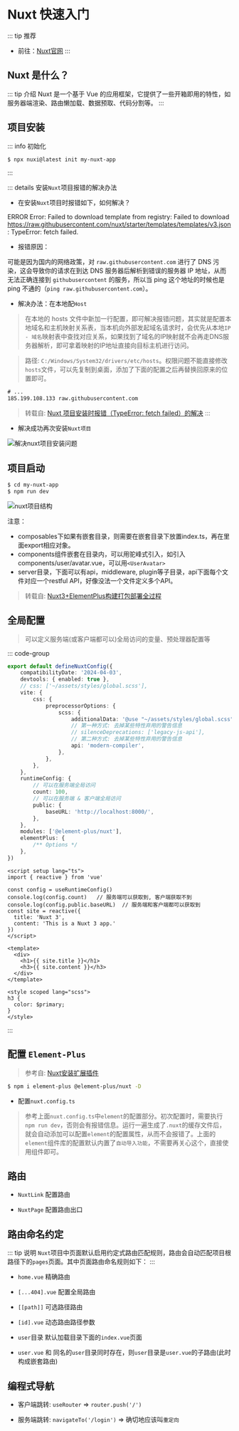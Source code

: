 # Nuxt 快速入门

::: tip 推荐 
- 前往：[Nuxt官网](https://nuxt.com/)
:::


## Nuxt 是什么？

::: tip 介绍
Nuxt 是一个基于 Vue 的应用框架，它提供了一些开箱即用的特性，如服务器端渲染、路由懒加载、数据预取、代码分割等。
:::


## 项目安装
::: info 初始化
```bash
$ npx nuxi@latest init my-nuxt-app
```
:::

::: details 安装`Nuxt`项目报错的解决办法
- 在安装`Nuxt`项目时报错如下，如何解决？

ERROR Error: Failed to download template from registry: Failed to download https://raw.githubusercontent.com/nuxt/starter/templates/templates/v3.json: TypeError: fetch failed.

- 报错原因：

可能是因为国内的网络政策，对 `raw.githubusercontent.com` 进行了 DNS 污染，这会导致你的请求在到达 DNS 服务器后解析到错误的服务器 IP 地址，从而无法正确连接到 `githubusercontent` 的服务，所以当 ping 这个地址的时候也是 ping 不通的（`ping raw.githubusercontent.com`）。

- 解决办法：在本地配`Host`
> 在本地的 hosts 文件中新加一行配置，即可解决报错问题，其实就是配置本地域名和主机映射关系表，当本机向外部发起域名请求时，会优先从本地`IP - 域名`映射表中查找对应关系，如果找到了域名的IP映射就不会再走DNS服务器解析，即可拿着映射的IP地址直接向目标主机进行访问。

> 路径: `C:/Windows/System32/drivers/etc/hosts`。权限问题不能直接修改`hosts`文件，可以先复制到桌面，添加了下面的配置之后再替换回原来的位置即可。

```txt
# ...
185.199.108.133 raw.githubusercontent.com
```

> 转载自: [Nuxt 项目安装时报错（TypeError: fetch failed）的解决](https://jsnoteclub.com/blog/nuxt-fetch-failed/)
:::

- 解决成功再次安装`Nuxt项目`

![解决nuxt项目安装问题](/pictures/nuxt/解决nuxt项目安装问题.png)


## 项目启动

```bash
$ cd my-nuxt-app
$ npm run dev
```

![nuxt项目结构](/pictures/nuxt/nuxt项目结构.png)

注意：

- composables下如果有嵌套目录，则需要在嵌套目录下放置index.ts，再在里面export相应对象。
- components组件嵌套在目录内，可以用驼峰式引入，如引入components/user/avatar.vue，可以用`<UserAvatar>`
- server目录，下面可以有api，middleware, plugin等子目录，api下面每个文件对应一个restful API，好像没法一个文件定义多个API。

> 转载自: [Nuxt3+ElementPlus构建打包部署全过程](https://www.jb51.net/article/272319.htm)

## 全局配置

> 可以定义服务端(或客户端都可以)全局访问的变量、预处理器配置等

::: code-group
```ts [nuxt.config.ts]
export default defineNuxtConfig({
	compatibilityDate: '2024-04-03',
	devtools: { enabled: true },
	// css: ['~/assets/styles/global.scss'],
	vite: {
		css: {
			preprocessorOptions: {
				scss: {
					additionalData: '@use "~/assets/styles/global.scss" as *;',
                    // 第一种方式: 去掉某些特性弃用的警告信息
                    // silenceDeprecations: ['legacy-js-api'],
                    // 第二种方式: 去掉某些特性弃用的警告信息
					api: 'modern-compiler',
				},
			},
		},
	},
	runtimeConfig: {
		// 可以在服务端全局访问
		count: 100,
        // 可以在服务端 & 客户端全局访问
		public: {
			baseURL: 'http://localhost:8000/',
		},
	},
	modules: ['@element-plus/nuxt'],
	elementPlus: {
		/** Options */
	},
})
```

```vue
<script setup lang="ts">
import { reactive } from 'vue'

const config = useRuntimeConfig()
console.log(config.count)   // 服务端可以获取到, 客户端获取不到
console.log(config.public.baseURL)  // 服务端和客户端都可以获取到
const site = reactive({
  title: 'Nuxt 3',
  content: 'This is a Nuxt 3 app.'
})
</script>

<template>
  <div>
    <h1>{{ site.title }}</h1>
    <h3>{{ site.content }}</h3>
  </div>
</template>

<style scoped lang="scss">
h3 {
  color: $primary;
}
</style>
```
:::


## 配置 `Element-Plus`

> 参考自: [Nuxt安装扩展插件](https://nuxt.com/modules)

```bash
$ npm i element-plus @element-plus/nuxt -D
```

- 配置`nuxt.config.ts`

> 参考上面`nuxt.config.ts`中`element`的配置部分。初次配置时，需要执行`npm run dev`，否则会有报错信息。运行一遍生成了`.nuxt`的缓存文件后，就会自动添加可以配置`element`的配置属性，从而不会报错了。上面的`element`组件库的配置默认内置了`自动导入功能`，不需要再关心这个，直接使用组件即可。

## 路由

- `NuxtLink` 配置路由

- `NuxtPage` 配置路由出口


## 路由命名约定

::: tip 说明
`Nuxt`项目中页面默认启用约定式路由匹配规则，路由会自动匹配项目根路径下的`pages`页面。其中页面路由命名规则如下：
:::

- `home.vue` 精确路由

- `[...404].vue` 配置全局路由

- `[[path]]` 可选路径路由

- `[id].vue` 动态路由路径参数

- `user`目录 默认加载目录下面的`index.vue`页面

- `user.vue` 和 同名的`user`目录同时存在，则`user`目录是`user.vue`的子路由(此时构成嵌套路由)


## 编程式导航

- 客户端跳转: `useRouter` => `router.push('/')`

- 服务端跳转: `navigateTo('/login')` => 确切地应该叫`重定向`